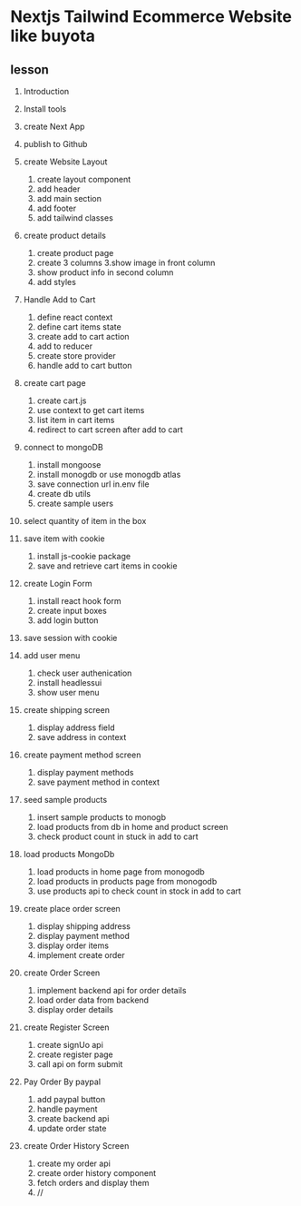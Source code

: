 # Nextjs Tailwind Ecommerce Website like buyota

## lesson
 
1. Introduction
2. Install tools
3. create Next App
4. publish to Github 


2. create Website Layout
    1. create layout component
    2. add header 
    3. add main section
    4. add footer
    5. add tailwind classes

3. create product details
    1. create product page
    2. create 3 columns
    3.show image in front column
    4. show product info in second column
    5. add styles
    
4. Handle Add to Cart
    1. define react context
    2. define cart items state
    3. create add to cart action
    4. add to reducer
    5. create store provider 
    6. handle add to cart button
 
6. create cart page
    1. create cart.js
    2. use context to get cart items
    3. list item in cart items
    4. redirect to cart screen after add to cart




6. connect to mongoDB
    1. install mongoose
    2. install monogdb or use monogdb atlas
    3. save connection url in.env file
    4. create db utils
    5. create sample users

7. select quantity of item in the box


8. save item with cookie
    1. install js-cookie package
    2. save and retrieve cart items in cookie

9. create Login Form
    1. install react hook form
    2. create input boxes
    3. add login button

10. save session with cookie

11. add user menu
    1. check user authenication
    2. install headlessui 
    3. show user menu
 
12. create shipping screen
    1. display address field
    2. save address in context

13. create payment method screen
    1. display payment methods
    2. save payment method in context

14. seed sample products
    1. insert sample products to monogb
    2. load products from db in home and product screen
    3. check product count in stuck in add to cart

15. load products MongoDb
    1. load products in home page from monogodb
    2. load products in products page from monogodb
    3. use products api to check count in stock in add to cart


16. create place order screen
    1. display shipping address
    2. display payment method
    3. display order items
    4. implement create order


17. create Order Screen
    1. implement backend api for order details
    2. load order data from backend
    3. display order details

18. create Register Screen
    1. create signUo api
    2. create register page
    3. call api on form submit

19. Pay Order By paypal
    1. add paypal button
    2. handle payment
    3. create backend api
    4. update order state 

24. create Order History Screen
    1. create my order api
    2. create order history component
    3. fetch orders and display them
    4. //